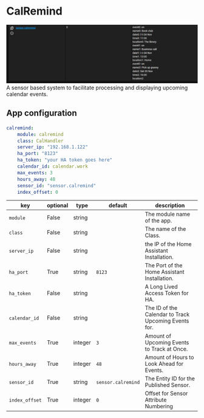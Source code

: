# CalRemind
![screenshot of generated sensor in HA developer tools](https://github.com/nra4ever/calremind/raw/main/sensor.png)
A sensor based system to facilitate processing and displaying upcoming calendar events.

## App configuration

```yaml
calremind:
    module: calremind
    class: CalHandler
    server_ip: "192.168.1.122"
    ha_port: "8123"
    ha_token: "your HA token goes here"
    calendar_id: calendar.work
    max_events: 3
    hours_away: 48
    sensor_id: "sensor.calremind"
    index_offset: 0
```

key | optional | type | default | description
-- | -- | -- | -- | --
`module`   | False | string | | The module name of the app.
`class`    | False | string | | The name of the Class.
`server_ip`| False | string | | the IP of the Home Assistant Installation.
`ha_port`  | True  | string | `8123` | The Port of the Home Assistant Installation.
`ha_token` | False | string | | A Long Lived Access Token for HA.
`calendar_id`| False | string | | The ID of the Calendar to Track Upcoming Events for.
`max_events`| True | integer | `3` | Amount of Upcoming Events to Track at Once.
`hours_away`| True | integer | `48` | Amount of Hours to Look Ahead for Events.
`sensor_id` | True | string | `sensor.calremind` | The Entity ID for the Published Sensor.
`index_offset` | True | integer | `0` | Offset for Sensor Attribute Numbering


